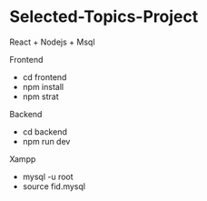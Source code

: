 # Selected-Topics-Project
React + Nodejs + Msql

 Frontend
 
  - cd frontend
  - npm install
  - npm strat

 Backend
 
  - cd backend
  - npm run dev

 Xampp
  - mysql -u root
  - source fid.mysql
